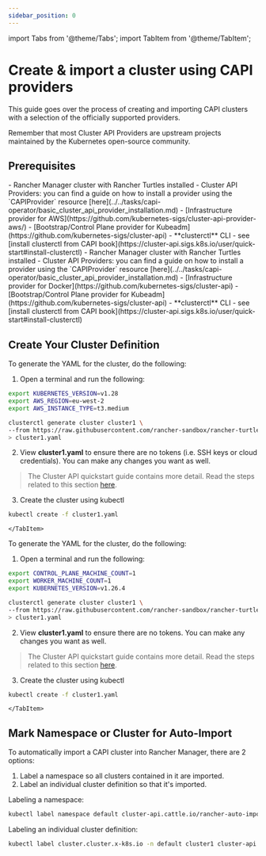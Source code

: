 ```yaml
---
sidebar_position: 0
---
```

import Tabs from '@theme/Tabs';
import TabItem from '@theme/TabItem';


# Create & import a cluster using CAPI providers

This guide goes over the process of creating and importing CAPI clusters with a selection of the officially supported providers.

Remember that most Cluster API Providers are upstream projects maintained by the Kubernetes open-source community.

## Prerequisites

<Tabs>
  <TabItem value="aws-kubeadm" label="AWS Kubeadm" default>
    - Rancher Manager cluster with Rancher Turtles installed
    - Cluster API Providers: you can find a guide on how to install a provider using the `CAPIProvider` resource [here](../../tasks/capi-operator/basic_cluster_api_provider_installation.md)
        - [Infrastructure provider for AWS](https://github.com/kubernetes-sigs/cluster-api-provider-aws/)
        - [Bootstrap/Control Plane provider for Kubeadm](https://github.com/kubernetes-sigs/cluster-api)
    - **clusterctl** CLI - see [install clusterctl from CAPI book](https://cluster-api.sigs.k8s.io/user/quick-start#install-clusterctl)
    </TabItem>
  <TabItem value="docker-kubeadm" label="Docker Kubeadm">
    - Rancher Manager cluster with Rancher Turtles installed
    - Cluster API Providers: you can find a guide on how to install a provider using the `CAPIProvider` resource [here](../../tasks/capi-operator/basic_cluster_api_provider_installation.md)
        - [Infrastructure provider for Docker](https://github.com/kubernetes-sigs/cluster-api)
        - [Bootstrap/Control Plane provider for Kubeadm](https://github.com/kubernetes-sigs/cluster-api)
    - **clusterctl** CLI - see [install clusterctl from CAPI book](https://cluster-api.sigs.k8s.io/user/quick-start#install-clusterctl)
  </TabItem>
</Tabs>

## Create Your Cluster Definition

<Tabs>
  <TabItem value="aws-kubeadm" label="AWS Kubeadm" default>
To generate the YAML for the cluster, do the following:

1. Open a terminal and run the following:

```bash
export KUBERNETES_VERSION=v1.28
export AWS_REGION=eu-west-2
export AWS_INSTANCE_TYPE=t3.medium

clusterctl generate cluster cluster1 \
--from https://raw.githubusercontent.com/rancher-sandbox/rancher-turtles-fleet-example/templates/capa.yaml \
> cluster1.yaml
```
2. View **cluster1.yaml** to ensure there are no tokens (i.e. SSH keys or cloud credentials). You can make any changes you want as well.

> The Cluster API quickstart guide contains more detail. Read the steps related to this section [here](https://cluster-api.sigs.k8s.io/user/quick-start.html#required-configuration-for-common-providers).

3. Create the cluster using kubectl

```bash
kubectl create -f cluster1.yaml
```
    </TabItem>
  <TabItem value="docker-kubeadm" label="Docker Kubeadm">
To generate the YAML for the cluster, do the following:

1. Open a terminal and run the following:

```bash
export CONTROL_PLANE_MACHINE_COUNT=1
export WORKER_MACHINE_COUNT=1
export KUBERNETES_VERSION=v1.26.4

clusterctl generate cluster cluster1 \
--from https://raw.githubusercontent.com/rancher-sandbox/rancher-turtles-fleet-example/templates/docker-kubeadm.yaml \
> cluster1.yaml
```

2. View **cluster1.yaml** to ensure there are no tokens. You can make any changes you want as well.

> The Cluster API quickstart guide contains more detail. Read the steps related to this section [here](https://cluster-api.sigs.k8s.io/user/quick-start.html#required-configuration-for-common-providers).

3. Create the cluster using kubectl

```bash
kubectl create -f cluster1.yaml
```
    </TabItem>
</Tabs>

## Mark Namespace or Cluster for Auto-Import

To automatically import a CAPI cluster into Rancher Manager, there are 2 options:

1. Label a namespace so all clusters contained in it are imported.
2. Label an individual cluster definition so that it's imported.

Labeling a namespace:

```bash
kubectl label namespace default cluster-api.cattle.io/rancher-auto-import=true
```

Labeling an individual cluster definition:

```bash
kubectl label cluster.cluster.x-k8s.io -n default cluster1 cluster-api.cattle.io/rancher-auto-import=true
```
